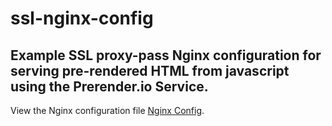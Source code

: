 # ssl-nginx-config
## Example SSL proxy-pass Nginx configuration for serving pre-rendered HTML from javascript using the Prerender.io Service.
View the Nginx configuration file [Nginx Config](https://github.com/philvadala/ssl-nginx-config/blob/master/proxy.conf).
